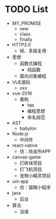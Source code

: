# TODO List

* MY_PROMISE
  * new
  * class
  * finally
* HTTP2.0
  * 帧、多路复用
* 思想
  * 函数式编程
    * 纯函数
  * 面向对象编程
* VUE源码
  * xxx
* vue-2016
  * 重构
    * tap
    * 编程思想
    * 命名规范
* AST
  * babylon
* Node.js
  * 中间件
* react-native
  * 仿：陆金所APP
* canvas-game
  * 打砖块项目
  * 打飞机项目
  * 宠物小精灵项目
* uni-app
  * 仿：猫眼小程序
* java
  * 后台
* 算法
  * 没谱